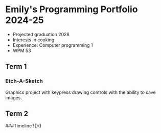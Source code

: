 # Emily's Programming Portfolio 2024-25
* Projected graduation 2028
* Interests in cooking
* Experience: Computer programming 1
* WPM 53

## Term 1
### Etch-A-Sketch
Graphics project with keypress drawing controls with the ability to save images.
![]()

## Term 2
###Timeline
!{}()
